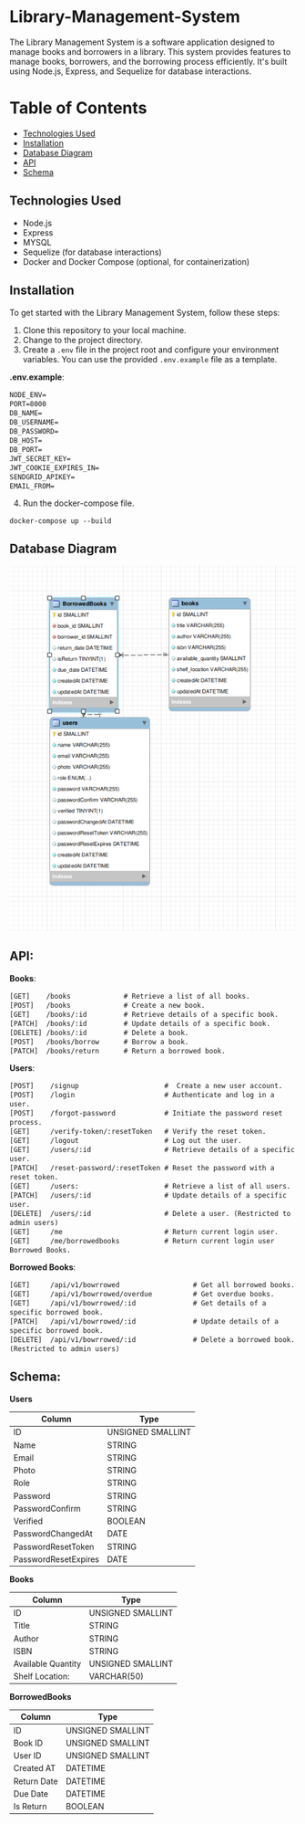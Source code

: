 # Library-Management-System

The Library Management System is a software application designed to manage books and borrowers in a library. This system provides features to manage books, borrowers, and the borrowing process efficiently. It's built using Node.js, Express, and Sequelize for database interactions.

# Table of Contents

- [Technologies Used](#technologies-used)
- [Installation](#installation)
- [Database Diagram](#database-diagram)
- [API](#api)
- [Schema](#schema)

## Technologies Used

- Node.js
- Express
- MYSQL
- Sequelize (for database interactions)
- Docker and Docker Compose (optional, for containerization)

## Installation

To get started with the Library Management System, follow these steps:

1. Clone this repository to your local machine.
2. Change to the project directory.
3. Create a `.env` file in the project root and configure your environment variables. You can use the provided `.env.example` file as a template.

**.env.example**:

```
NODE_ENV=
PORT=8000
DB_NAME=
DB_USERNAME=
DB_PASSWORD=
DB_HOST=
DB_PORT=
JWT_SECRET_KEY=
JWT_COOKIE_EXPIRES_IN=
SENDGRID_APIKEY=
EMAIL_FROM=
```

4. Run the docker-compose file.

```
docker-compose up --build
```

## Database Diagram

![Database Diagram](./imgs/dbd.png)

## API:

**Books**:

```
[GET]    /books             # Retrieve a list of all books.
[POST]   /books             # Create a new book.
[GET]    /books/:id         # Retrieve details of a specific book.
[PATCH]  /books/:id         # Update details of a specific book.
[DELETE] /books/:id         # Delete a book.
[POST]   /books/borrow      # Borrow a book.
[PATCH]  /books/return      # Return a borrowed book.
```

**Users**:

```
[POST]    /signup                     #  Create a new user account.
[POST]    /login                      # Authenticate and log in a user.
[POST]    /forgot-password            # Initiate the password reset process.
[GET]     /verify-token/:resetToken   # Verify the reset token.
[GET]     /logout                     # Log out the user.
[GET]     /users/:id                  # Retrieve details of a specific user.
[PATCH]   /reset-password/:resetToken # Reset the password with a reset token.
[GET]     /users:                     # Retrieve a list of all users.
[PATCH]   /users/:id                  # Update details of a specific user.
[DELETE]  /users/:id                  # Delete a user. (Restricted to admin users)
[GET]     /me                         # Return current login user.
[GET]     /me/borrowedbooks           # Return current login user Borrowed Books.
```

**Borrowed Books**:

```
[GET]     /api/v1/bowrrowed                  # Get all borrowed books.
[GET]     /api/v1/bowrrowed/overdue          # Get overdue books.
[GET]     /api/v1/bowrrowed/:id              # Get details of a specific borrowed book.
[PATCH]   /api/v1/bowrrowed/:id              # Update details of a specific borrowed book.
[DELETE]  /api/v1/bowrrowed/:id              # Delete a borrowed book. (Restricted to admin users)
```

## Schema:

**Users**

| Column               | Type              |
| -------------------- | ----------------- |
| ID                   | UNSIGNED SMALLINT |
| Name                 | STRING            |
| Email                | STRING            |
| Photo                | STRING            |
| Role                 | STRING            |
| Password             | STRING            |
| PasswordConfirm      | STRING            |
| Verified             | BOOLEAN           |
| PasswordChangedAt    | DATE              |
| PasswordResetToken   | STRING            |
| PasswordResetExpires | DATE              |

**Books**

| Column             | Type              |
| ------------------ | ----------------- |
| ID                 | UNSIGNED SMALLINT |
| Title              | STRING            |
| Author             | STRING            |
| ISBN               | STRING            |
| Available Quantity | UNSIGNED SMALLINT |
| Shelf Location:    | VARCHAR(50)       |

**BorrowedBooks**

| Column      | Type              |
| ----------- | ----------------- |
| ID          | UNSIGNED SMALLINT |
| Book ID     | UNSIGNED SMALLINT |
| User ID     | UNSIGNED SMALLINT |
| Created AT  | DATETIME          |
| Return Date | DATETIME          |
| Due Date    | DATETIME          |
| Is Return   | BOOLEAN           |
